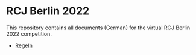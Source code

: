# RCJ Berlin 2022

This repository contains all documents (German) for the virtual RCJ Berlin 2022 competition.

* [Regeln](./regeln.md)


